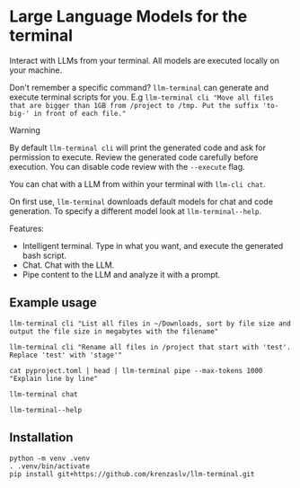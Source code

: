 # Large Language Models for the terminal

Interact with LLMs from your terminal. All models are executed locally on your machine.

Don't remember a specific command? `llm-terminal` can generate and execute terminal scripts for you. E.g `llm-terminal cli "Move all files that are bigger than 1GB from /project to /tmp. Put the suffix 'to-big-' in front of each file."`

> [!WARNING]  
> By default `llm-terminal cli` will print the generated code and ask for permission to execute. Review the generated code carefully before execution. You can disable code review with the `--execute` flag.

You can chat with a LLM from within your terminal with `llm-cli chat`.

On first use, `llm-terminal` downloads default models for chat and code generation. To specify a different model look at `llm-terminal--help`.

Features:

- Intelligent terminal. Type in what you want, and execute the generated bash script.
- Chat. Chat with the LLM.
- Pipe content to the LLM and analyze it with a prompt.

## Example usage

```
llm-terminal cli "List all files in ~/Downloads, sort by file size and output the file size in megabytes with the filename"

llm-terminal cli "Rename all files in /project that start with 'test'. Replace 'test' with 'stage'"

cat pyproject.toml | head | llm-terminal pipe --max-tokens 1000 "Explain line by line"

llm-terminal chat

llm-terminal--help
```

## Installation

```
python -m venv .venv
. .venv/bin/activate
pip install git+https://github.com/krenzaslv/llm-terminal.git
```
